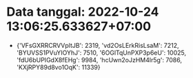 # Data tanggal: 2022-10-24 13:06:25.633627+07:00

* {'VFsGXRRCRVVpltJB': 2319, 'vd2OsLErkRisLsaM': 7212, 'BYUVSS1PVuYIOYhJ': 7510, '6OGlTqUnPXP3p6eU': 10025, 'fdU6bUPIGdX8fEHg': 9984, 'hcUwn2oJzHM4lr5g': 7086, 'KXjRPY89d8vo1OqK': 11339}
